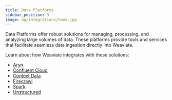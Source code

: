```yaml
---
title: Data Platforms
sidebar_position: 3
image: og/integrations/home.jpg
---
```


Data Platforms offer robust solutions for managing, processing, and analyzing large volumes of data. These platforms provide tools and services that facilitate seamless data ingestion directly into Weaviate. 

Learn about how Weaviate integrates with these solutions:
* [Aryn](/developers/integrations/data-platforms/aryn/)
* [Confluent Cloud](/developers/integrations/data-platforms/confluent-cloud)
* [Context Data](/developers/integrations/data-platforms/context-data/)
* [Firecrawl](/developers/integrations/data-platforms/firecrawl/)
* [Spark](/developers/integrations/data-platforms/spark)
* [Unstructured](/developers/integrations/data-platforms/unstructured)
